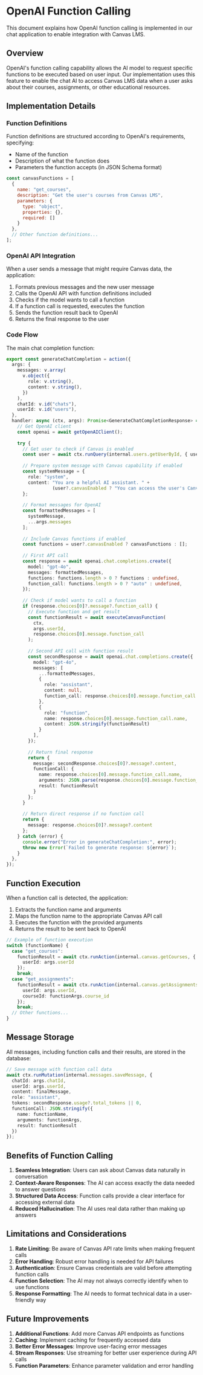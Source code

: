 # OpenAI Function Calling

This document explains how OpenAI function calling is implemented in our chat application to enable integration with Canvas LMS.

## Overview

OpenAI's function calling capability allows the AI model to request specific functions to be executed based on user input. Our implementation uses this feature to enable the chat AI to access Canvas LMS data when a user asks about their courses, assignments, or other educational resources.

## Implementation Details

### Function Definitions

Function definitions are structured according to OpenAI's requirements, specifying:
- Name of the function
- Description of what the function does
- Parameters the function accepts (in JSON Schema format)

```javascript
const canvasFunctions = [
  {
    name: "get_courses",
    description: "Get the user's courses from Canvas LMS",
    parameters: {
      type: "object",
      properties: {},
      required: []
    }
  },
  // Other function definitions...
];
```

### OpenAI API Integration

When a user sends a message that might require Canvas data, the application:

1. Formats previous messages and the new user message
2. Calls the OpenAI API with function definitions included
3. Checks if the model wants to call a function
4. If a function call is requested, executes the function
5. Sends the function result back to OpenAI
6. Returns the final response to the user

### Code Flow

The main chat completion function:

```typescript
export const generateChatCompletion = action({
  args: {
    messages: v.array(
      v.object({
        role: v.string(),
        content: v.string(),
      })
    ),
    chatId: v.id("chats"),
    userId: v.id("users"),
  },
  handler: async (ctx, args): Promise<GenerateChatCompletionResponse> => {
    // Get OpenAI client
    const openai = await getOpenAIClient();
    
    try {
      // Get user to check if Canvas is enabled
      const user = await ctx.runQuery(internal.users.getUserById, { userId: args.userId });
      
      // Prepare system message with Canvas capability if enabled
      const systemMessage = {
        role: "system",
        content: "You are a helpful AI assistant. " + 
                 (user?.canvasEnabled ? "You can access the user's Canvas LMS data." : "")
      };
      
      // Format messages for OpenAI
      const formattedMessages = [
        systemMessage,
        ...args.messages
      ];
      
      // Include Canvas functions if enabled
      const functions = user?.canvasEnabled ? canvasFunctions : [];
      
      // First API call
      const response = await openai.chat.completions.create({
        model: "gpt-4o",
        messages: formattedMessages,
        functions: functions.length > 0 ? functions : undefined,
        function_call: functions.length > 0 ? "auto" : undefined,
      });
      
      // Check if model wants to call a function
      if (response.choices[0]?.message?.function_call) {
        // Execute function and get result
        const functionResult = await executeCanvasFunction(
          ctx, 
          args.userId, 
          response.choices[0].message.function_call
        );
        
        // Second API call with function result
        const secondResponse = await openai.chat.completions.create({
          model: "gpt-4o",
          messages: [
            ...formattedMessages,
            {
              role: "assistant",
              content: null,
              function_call: response.choices[0].message.function_call
            },
            {
              role: "function",
              name: response.choices[0].message.function_call.name,
              content: JSON.stringify(functionResult)
            }
          ],
        });
        
        // Return final response
        return {
          message: secondResponse.choices[0]?.message?.content,
          functionCall: {
            name: response.choices[0].message.function_call.name,
            arguments: JSON.parse(response.choices[0].message.function_call.arguments),
            result: functionResult
          }
        };
      }
      
      // Return direct response if no function call
      return {
        message: response.choices[0]?.message?.content
      };
    } catch (error) {
      console.error("Error in generateChatCompletion:", error);
      throw new Error(`Failed to generate response: ${error}`);
    }
  },
});
```

## Function Execution

When a function call is detected, the application:

1. Extracts the function name and arguments
2. Maps the function name to the appropriate Canvas API call
3. Executes the function with the provided arguments
4. Returns the result to be sent back to OpenAI

```typescript
// Example of function execution
switch (functionName) {
  case "get_courses":
    functionResult = await ctx.runAction(internal.canvas.getCourses, { 
      userId: args.userId 
    });
    break;
  case "get_assignments":
    functionResult = await ctx.runAction(internal.canvas.getAssignments, { 
      userId: args.userId,
      courseId: functionArgs.course_id
    });
    break;
  // Other functions...
}
```

## Message Storage

All messages, including function calls and their results, are stored in the database:

```typescript
// Save message with function call data
await ctx.runMutation(internal.messages.saveMessage, {
  chatId: args.chatId,
  userId: args.userId,
  content: finalMessage,
  role: "assistant",
  tokens: secondResponse.usage?.total_tokens || 0,
  functionCall: JSON.stringify({
    name: functionName,
    arguments: functionArgs,
    result: functionResult
  })
});
```

## Benefits of Function Calling

1. **Seamless Integration**: Users can ask about Canvas data naturally in conversation
2. **Context-Aware Responses**: The AI can access exactly the data needed to answer questions
3. **Structured Data Access**: Function calls provide a clear interface for accessing external data
4. **Reduced Hallucination**: The AI uses real data rather than making up answers

## Limitations and Considerations

1. **Rate Limiting**: Be aware of Canvas API rate limits when making frequent calls
2. **Error Handling**: Robust error handling is needed for API failures
3. **Authentication**: Ensure Canvas credentials are valid before attempting function calls
4. **Function Selection**: The AI may not always correctly identify when to use functions
5. **Response Formatting**: The AI needs to format technical data in a user-friendly way

## Future Improvements

1. **Additional Functions**: Add more Canvas API endpoints as functions
2. **Caching**: Implement caching for frequently accessed data
3. **Better Error Messages**: Improve user-facing error messages
4. **Stream Responses**: Use streaming for better user experience during API calls
5. **Function Parameters**: Enhance parameter validation and error handling 
